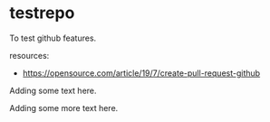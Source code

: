 # testrepo
To test github features.

resources:
- https://opensource.com/article/19/7/create-pull-request-github

Adding some text here.

Adding some more text here.

